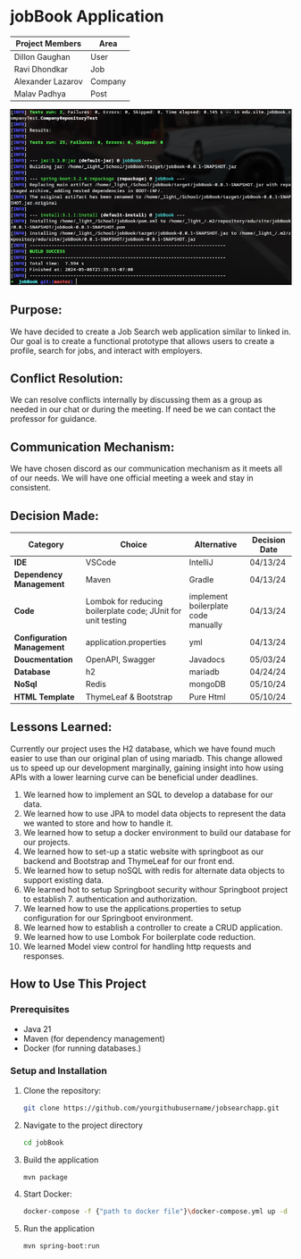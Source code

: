 # jobBook Application

| Project Members  | Area  |
|------------------|-------|
| Dillon Gaughan   | User  |
| Ravi Dhondkar    | Job   |
| Alexander Lazarov| Company |
| Malav Padhya     | Post  |


![Compile Image](images/cleancompile.png)


## **Purpose**:

We have decided to create a Job Search web application similar to linked in. Our goal is to
create a functional prototype that allows users to create a profile, search for jobs, and interact
with employers.

## **Conflict Resolution**:

We can resolve conflicts internally by discussing them as a group as needed in our chat or during the meeting. If need be we can contact the professor for guidance.

## **Communication Mechanism**:

We have chosen discord as our communication mechanism as it meets all of our needs. We will have one official meeting a week and stay in consistent.

## **Decision Made**:

| Category              | Choice       | Alternative  |  Decision Date |
|-----------------------|--------------|--------------|----------------|
| **IDE**               | VSCode       | IntelliJ     |  04/13/24      |
| **Dependency Management** | Maven    | Gradle       |  04/13/24      |
| **Code**              | Lombok for reducing boilerplate code; JUnit for unit testing | implement boilerplate code manually | 04/13/24  |
| **Configuration Management** |  application.properties | yml | 04/13/24    |
| **Doucmentation**     | OpenAPI, Swagger | Javadocs |   05/03/24     |
| **Database**          | h2           | mariadb      |   04/24/24     |
| **NoSql**           |Redis         | mongoDB      |   05/10/24     |
| **HTML Template**           |ThymeLeaf & Bootstrap | Pure Html|   05/10/24     |


## **Lessons Learned**:

Currently our project uses the H2 database, which we have found much easier to use than our original plan of using mariadb. 
This change allowed us to speed up our development marginally, gaining insight into how using APIs with a lower learning curve can be beneficial under deadlines.

1. We learned how to implement an SQL to develop a database for our data.
2. We learned how to use JPA to model data objects to represent the data we wanted to store and how to handle it.
3. We learned how to setup a docker environment to build our database for our projects.
4. We learned how to set-up a static website with springboot as our backend and Bootstrap and ThymeLeaf for our front end.
5. We learned how to setup noSQL with redis for alternate data objects to support existing data.
6. We learned hot to setup Springboot security withour Springboot project to establish 7. authentication and authorization.
7. We learned how to use the applications.properties to setup configuration for our Springboot environment.
8. We learned how to establish a controller to create a CRUD application.
9. We learned how to use Lombok For boilerplate code reduction.
10. We learned Model view control for handling http requests and responses.
## How to Use This Project

### Prerequisites

- Java 21
- Maven (for dependency management)
- Docker (for running databases.)

### Setup and Installation



1. Clone the repository:
   ```bash
   git clone https://github.com/yourgithubusername/jobsearchapp.git
2. Navigate to the project directory
   ```bash
   cd jobBook
3. Build the application   
   ```bash
   mvn package
4. Start Docker: 
   ```bash
   docker-compose -f {"path to docker file"}\docker-compose.yml up -d
5. Run the application
   ```bash
   mvn spring-boot:run


